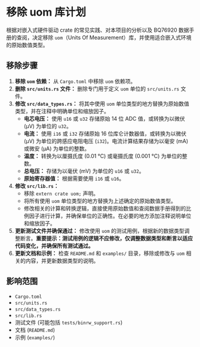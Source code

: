 # 移除 uom 库计划

根据对嵌入式硬件驱动 crate 的常见实践、对本项目的分析以及 BQ76920 数据手册的查阅，决定移除 `uom`（Units Of Measurement）库，并使用适合嵌入式环境的原始数值类型。

## 移除步骤

1. **移除 `uom` 依赖：** 从 `Cargo.toml` 中移除 `uom` 依赖项。
2. **删除 `src/units.rs` 文件：** 删除专门用于定义 `uom` 单位的 `src/units.rs` 文件。
3. **修改 `src/data_types.rs`：** 将其中使用 `uom` 单位类型的地方替换为原始数值类型，并在注释中明确单位和缩放因子。
    * **电芯电压：** 使用 `u16` 或 `u32` 存储原始 14 位 ADC 值，或转换为以微伏 (μV) 为单位的 `u32`。
    * **电流：** 使用 `i16` 或 `i32` 存储原始 16 位库仑计数器值，或转换为以微伏 (μV) 为单位的跨感应电阻电压 (`i32`)。电流计算结果存储为以毫安 (mA) 或微安 (μA) 为单位的整数。
    * **温度：** 转换为以厘摄氏度 (0.01 °C) 或毫摄氏度 (0.001 °C) 为单位的整数。
    * **总电压：** 存储为以毫伏 (mV) 为单位的 `u16` 或 `u32`。
    * **原始寄存器值：** 根据需要使用 `i16` 或 `u16`。
4. **修改 `src/lib.rs`：**
    * 移除 `extern crate uom;` 声明。
    * 将所有使用 `uom` 单位类型的地方替换为上述确定的原始数值类型。
    * 修改相关的计算和转换逻辑，直接使用原始数值和查阅数据手册得到的比例因子进行计算，并确保单位的正确性。在必要的地方添加注释说明单位和缩放因子。
5. **更新测试文件并确保通过：** 修改使用 `uom` 的测试用例，根据新的数据类型调整断言。**重要提示：测试用例的逻辑不应修改，仅调整数据类型和断言以适应代码变化，并确保所有测试通过。**
6. **更新文档和示例：** 检查 `README.md` 和 `examples/` 目录，移除或修改与 `uom` 相关的内容，并更新数据类型的说明。

## 影响范围

* `Cargo.toml`
* `src/units.rs`
* `src/data_types.rs`
* `src/lib.rs`
* 测试文件 (可能包括 `tests/binrw_support.rs`)
* 文档 (`README.md`)
* 示例 (`examples/`)
